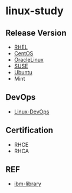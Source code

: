 # linux-study

## Release Version

- [RHEL](release-rhel/rhel.md)
- [CentOS](release-centos/centos.md)
- [OracleLinux](release-ol/ol.md)
- [SUSE](release-suse/suse.md)
- [Ubuntu](release-ubuntu/ubuntu.md)
- Mint

## DevOps

- [Linux-DevOps](devOps/README.md)

## Certification

- RHCE
- RHCA

## REF

- [ibm-library](https://www.ibm.com/developerworks/cn/views/linux/libraryview.jsp)
